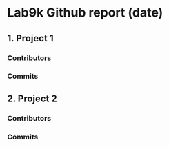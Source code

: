 # Lab9k Github report (date)

## 1. Project 1

### Contributors

### Commits



## 2. Project 2
### Contributors

### Commits